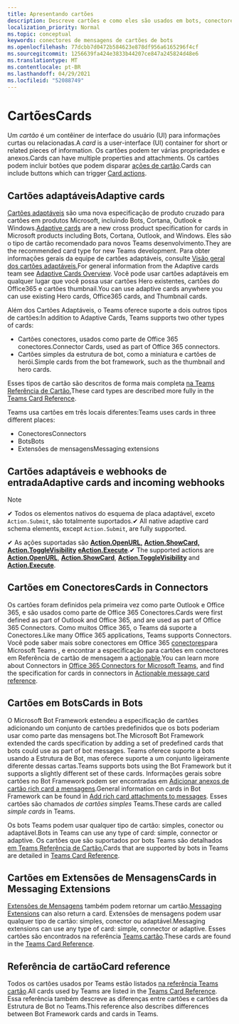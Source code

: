 ```yaml
---
title: Apresentando cartões
description: Descreve cartões e como eles são usados em bots, conectores e extensões de mensagens
localization_priority: Normal
ms.topic: conceptual
keywords: conectores de mensagens de cartões de bots
ms.openlocfilehash: 77dcbb7d0472b584623e878df956a6165296f4cf
ms.sourcegitcommit: 1256639fa424e3833b44207ce847a245824d48e6
ms.translationtype: MT
ms.contentlocale: pt-BR
ms.lasthandoff: 04/29/2021
ms.locfileid: "52088749"
---
```

# <a name="cards"></a><span data-ttu-id="c62a3-104">Cartões</span><span class="sxs-lookup"><span data-stu-id="c62a3-104">Cards</span></span>

<span data-ttu-id="c62a3-105">Um *cartão* é um contêiner de interface do usuário (UI) para informações curtas ou relacionadas.</span><span class="sxs-lookup"><span data-stu-id="c62a3-105">A *card* is a user-interface (UI) container for short or related pieces of information.</span></span> <span data-ttu-id="c62a3-106">Os cartões podem ter várias propriedades e anexos.</span><span class="sxs-lookup"><span data-stu-id="c62a3-106">Cards can have multiple properties and attachments.</span></span> <span data-ttu-id="c62a3-107">Os cartões podem incluir botões que podem disparar [ações de cartão](~/task-modules-and-cards/cards/cards-actions.md).</span><span class="sxs-lookup"><span data-stu-id="c62a3-107">Cards can include buttons which can trigger [Card actions](~/task-modules-and-cards/cards/cards-actions.md).</span></span>

## <a name="adaptive-cards"></a><span data-ttu-id="c62a3-108">Cartões adaptáveis</span><span class="sxs-lookup"><span data-stu-id="c62a3-108">Adaptive cards</span></span>

<span data-ttu-id="c62a3-109">[Cartões adaptáveis](~/task-modules-and-cards/cards/cards-reference.md#adaptive-card) são uma nova especificação de produto cruzado para cartões em produtos Microsoft, incluindo Bots, Cortana, Outlook e Windows.</span><span class="sxs-lookup"><span data-stu-id="c62a3-109">[Adaptive cards](~/task-modules-and-cards/cards/cards-reference.md#adaptive-card) are a new cross product specification for cards in Microsoft products including Bots, Cortana, Outlook, and Windows.</span></span> <span data-ttu-id="c62a3-110">Eles são o tipo de cartão recomendado para novos Teams desenvolvimento.</span><span class="sxs-lookup"><span data-stu-id="c62a3-110">They are the recommended card type for new Teams development.</span></span> <span data-ttu-id="c62a3-111">Para obter informações gerais da equipe de cartões adaptáveis, consulte [Visão geral dos cartões adaptáveis.](/adaptive-cards)</span><span class="sxs-lookup"><span data-stu-id="c62a3-111">For general information from the Adaptive cards team see [Adaptive Cards Overview](/adaptive-cards).</span></span> <span data-ttu-id="c62a3-112">Você pode usar cartões adaptáveis em qualquer lugar que você possa usar cartões Hero existentes, cartões do Office365 e cartões thumbnail.</span><span class="sxs-lookup"><span data-stu-id="c62a3-112">You can use adaptive cards anywhere you can use existing Hero cards, Office365 cards, and Thumbnail cards.</span></span>

<span data-ttu-id="c62a3-113">Além dos Cartões Adaptáveis, o Teams oferece suporte a dois outros tipos de cartões:</span><span class="sxs-lookup"><span data-stu-id="c62a3-113">In addition to Adaptive Cards, Teams supports two other types of cards:</span></span>

* <span data-ttu-id="c62a3-114">Cartões conectores, usados como parte de Office 365 conectores.</span><span class="sxs-lookup"><span data-stu-id="c62a3-114">Connector Cards, used as part of Office 365 connectors.</span></span>
* <span data-ttu-id="c62a3-115">Cartões simples da estrutura de bot, como a miniatura e cartões de herói.</span><span class="sxs-lookup"><span data-stu-id="c62a3-115">Simple cards from the bot framework, such as the thumbnail and hero cards.</span></span>

<span data-ttu-id="c62a3-116">Esses tipos de cartão são descritos de forma mais completa [na Teams Referência de Cartão.](~/task-modules-and-cards/cards/cards-reference.md)</span><span class="sxs-lookup"><span data-stu-id="c62a3-116">These card types are described more fully in the [Teams Card Reference](~/task-modules-and-cards/cards/cards-reference.md).</span></span>

<span data-ttu-id="c62a3-117">Teams usa cartões em três locais diferentes:</span><span class="sxs-lookup"><span data-stu-id="c62a3-117">Teams uses cards in three different places:</span></span>

* <span data-ttu-id="c62a3-118">Conectores</span><span class="sxs-lookup"><span data-stu-id="c62a3-118">Connectors</span></span>
* <span data-ttu-id="c62a3-119">Bots</span><span class="sxs-lookup"><span data-stu-id="c62a3-119">Bots</span></span>
* <span data-ttu-id="c62a3-120">Extensões de mensagens</span><span class="sxs-lookup"><span data-stu-id="c62a3-120">Messaging extensions</span></span>

## <a name="adaptive-cards-and-incoming-webhooks"></a><span data-ttu-id="c62a3-121">Cartões adaptáveis e webhooks de entrada</span><span class="sxs-lookup"><span data-stu-id="c62a3-121">Adaptive cards and incoming webhooks</span></span>

> [!NOTE]
>
> <span data-ttu-id="c62a3-122">✔ Todos os elementos nativos do esquema de placa adaptável, exceto `Action.Submit`, são totalmente suportados.</span><span class="sxs-lookup"><span data-stu-id="c62a3-122">✔ All native adaptive card schema elements, except `Action.Submit`, are fully supported.</span></span>
>
> <span data-ttu-id="c62a3-123">✔ As ações suportadas são [**Action.OpenURL,**](https://adaptivecards.io/explorer/Action.OpenUrl.html) [**Action.ShowCard,**](https://adaptivecards.io/explorer/Action.ShowCard.html) [**Action.ToggleVisibility**](https://adaptivecards.io/explorer/Action.ToggleVisibility.html) [**eAction.Execute**](https://docs.microsoft.com/adaptive-cards/authoring-cards/universal-action-model#actionexecute).</span><span class="sxs-lookup"><span data-stu-id="c62a3-123">✔ The supported actions are [**Action.OpenURL**](https://adaptivecards.io/explorer/Action.OpenUrl.html), [**Action.ShowCard**](https://adaptivecards.io/explorer/Action.ShowCard.html), [**Action.ToggleVisibility**](https://adaptivecards.io/explorer/Action.ToggleVisibility.html) and [**Action.Execute**](https://docs.microsoft.com/adaptive-cards/authoring-cards/universal-action-model#actionexecute).</span></span>

## <a name="cards-in-connectors"></a><span data-ttu-id="c62a3-124">Cartões em Conectores</span><span class="sxs-lookup"><span data-stu-id="c62a3-124">Cards in Connectors</span></span>

<span data-ttu-id="c62a3-125">Os cartões foram definidos pela primeira vez como parte Outlook e Office 365, e são usados como parte de Office 365 Conectores.</span><span class="sxs-lookup"><span data-stu-id="c62a3-125">Cards were first defined as part of Outlook and Office 365, and are used as part of Office 365 Connectors.</span></span> <span data-ttu-id="c62a3-126">Como muitos Office 365, o Teams dá suporte a Conectores.</span><span class="sxs-lookup"><span data-stu-id="c62a3-126">Like many Office 365 applications, Teams supports Connectors.</span></span> <span data-ttu-id="c62a3-127">Você pode saber mais sobre conectores em Office 365 [conectores](~/webhooks-and-connectors/what-are-webhooks-and-connectors.md)para Microsoft Teams , e encontrar a especificação para cartões em conectores em Referência de cartão de mensagem a [actionable](/outlook/actionable-messages/card-reference).</span><span class="sxs-lookup"><span data-stu-id="c62a3-127">You can learn more about Connectors in [Office 365 Connectors for Microsoft Teams](~/webhooks-and-connectors/what-are-webhooks-and-connectors.md), and find the specification for cards in connectors in [Actionable message card reference](/outlook/actionable-messages/card-reference).</span></span>

## <a name="cards-in-bots"></a><span data-ttu-id="c62a3-128">Cartões em Bots</span><span class="sxs-lookup"><span data-stu-id="c62a3-128">Cards in Bots</span></span>

<span data-ttu-id="c62a3-129">O Microsoft Bot Framework estendeu a especificação de cartões adicionando um conjunto de cartões predefinidos que os bots poderiam usar como parte das mensagens bot.</span><span class="sxs-lookup"><span data-stu-id="c62a3-129">The Microsoft Bot Framework extended the cards specification by adding a set of predefined cards that bots could use as part of bot messages.</span></span> <span data-ttu-id="c62a3-130">Teams oferece suporte a bots usando a Estrutura de Bot, mas oferece suporte a um conjunto ligeiramente diferente dessas cartas.</span><span class="sxs-lookup"><span data-stu-id="c62a3-130">Teams supports bots using the Bot Framework but it supports a slightly different set of these cards.</span></span> <span data-ttu-id="c62a3-131">Informações gerais sobre cartões no Bot Framework podem ser encontradas em [Adicionar anexos de cartão rich card a mensagens](/bot-framework/nodejs/bot-builder-nodejs-send-rich-cards).</span><span class="sxs-lookup"><span data-stu-id="c62a3-131">General information on cards in Bot Framework can be found in [Add rich card attachments to messages](/bot-framework/nodejs/bot-builder-nodejs-send-rich-cards).</span></span> <span data-ttu-id="c62a3-132">Esses cartões são chamados *de cartões simples* Teams.</span><span class="sxs-lookup"><span data-stu-id="c62a3-132">These cards are called *simple cards* in Teams.</span></span>

<span data-ttu-id="c62a3-133">Os bots Teams podem usar qualquer tipo de cartão: simples, conector ou adaptável.</span><span class="sxs-lookup"><span data-stu-id="c62a3-133">Bots in Teams can use any type of card: simple, connector or adaptive.</span></span> <span data-ttu-id="c62a3-134">Os cartões que são suportados por bots Teams são detalhados [em Teams Referência de Cartão.](~/task-modules-and-cards/cards/cards-reference.md)</span><span class="sxs-lookup"><span data-stu-id="c62a3-134">Cards that are supported by bots in Teams are detailed in [Teams Card Reference](~/task-modules-and-cards/cards/cards-reference.md).</span></span>  

## <a name="cards-in-messaging-extensions"></a><span data-ttu-id="c62a3-135">Cartões em Extensões de Mensagens</span><span class="sxs-lookup"><span data-stu-id="c62a3-135">Cards in Messaging Extensions</span></span>

<span data-ttu-id="c62a3-136">[Extensões de Mensagens](~/messaging-extensions/what-are-messaging-extensions.md) também podem retornar um cartão.</span><span class="sxs-lookup"><span data-stu-id="c62a3-136">[Messaging Extensions](~/messaging-extensions/what-are-messaging-extensions.md) can also return a card.</span></span> <span data-ttu-id="c62a3-137">Extensões de mensagens podem usar qualquer tipo de cartão: simples, conector ou adaptável.</span><span class="sxs-lookup"><span data-stu-id="c62a3-137">Messaging extensions can use any type of card: simple, connector or adaptive.</span></span> <span data-ttu-id="c62a3-138">Esses cartões são encontrados na referência [Teams cartão](~/task-modules-and-cards/cards/cards-reference.md).</span><span class="sxs-lookup"><span data-stu-id="c62a3-138">These cards are found in the [Teams Card Reference](~/task-modules-and-cards/cards/cards-reference.md).</span></span>

## <a name="card-reference"></a><span data-ttu-id="c62a3-139">Referência de cartão</span><span class="sxs-lookup"><span data-stu-id="c62a3-139">Card reference</span></span>

<span data-ttu-id="c62a3-140">Todos os cartões usados por Teams estão listados [na referência Teams cartão](~/task-modules-and-cards/cards/cards-reference.md).</span><span class="sxs-lookup"><span data-stu-id="c62a3-140">All cards used by Teams are listed in the [Teams Card Reference](~/task-modules-and-cards/cards/cards-reference.md).</span></span> <span data-ttu-id="c62a3-141">Essa referência também descreve as diferenças entre cartões e cartões da Estrutura de Bot no Teams.</span><span class="sxs-lookup"><span data-stu-id="c62a3-141">This reference also describes differences between Bot Framework cards and cards in Teams.</span></span>
